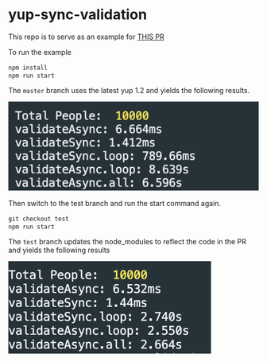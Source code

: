 # yup-sync-validation

This repo is to serve as an example for [THIS PR](https://github.com/jquense/yup/pull/2053)

To run the example

```
npm install
npm run start
```

The `master` branch uses the latest yup 1.2 and yields the following results.

![Master Results](./pic-master.png)

Then switch to the test branch and run the start command again.

```
git checkout test
npm run start
```

The `test` branch updates the node_modules to reflect the code in the PR and yields the following results

![Test Results](./pic-test.png)